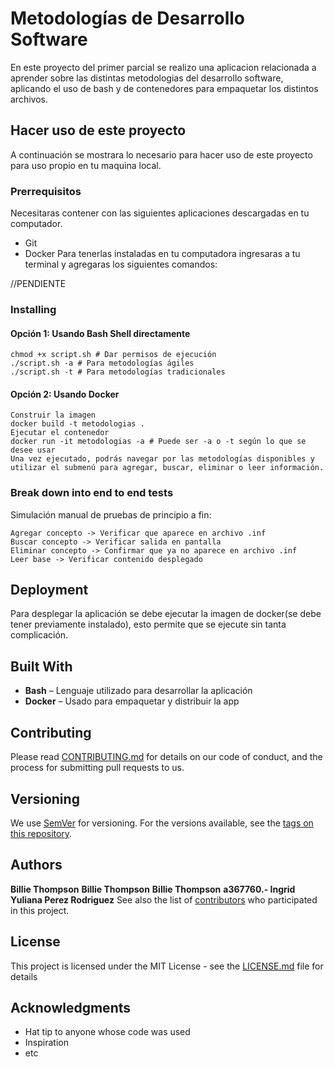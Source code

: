 # Metodologías de Desarrollo Software

En este proyecto del primer parcial se realizo una aplicacion relacionada a aprender sobre las distintas metodologias del desarrollo software, aplicando
el uso de bash y de contenedores para empaquetar los distintos archivos.

## Hacer uso de este proyecto

A continuación se mostrara lo necesario para hacer uso de este proyecto para uso propio en tu maquina local.

### Prerrequisitos

Necesitaras contener con las siguientes aplicaciones descargadas en tu computador.
- Git
- Docker
Para tenerlas instaladas en tu computadora ingresaras a tu terminal y agregaras los siguientes comandos:

//PENDIENTE

### Installing

#### Opción 1: Usando Bash Shell directamente
```
chmod +x script.sh # Dar permisos de ejecución
./script.sh -a # Para metodologías ágiles
./script.sh -t # Para metodologías tradicionales
```

#### Opción 2: Usando Docker
```
Construir la imagen
docker build -t metodologias .
Ejecutar el contenedor
docker run -it metodologias -a # Puede ser -a o -t según lo que se desee usar
Una vez ejecutado, podrás navegar por las metodologías disponibles y utilizar el submenú para agregar, buscar, eliminar o leer información.
```

### Break down into end to end tests

Simulación manual de pruebas de principio a fin:
```
Agregar concepto -> Verificar que aparece en archivo .inf
Buscar concepto -> Verificar salida en pantalla
Eliminar concepto -> Confirmar que ya no aparece en archivo .inf
Leer base -> Verificar contenido desplegado
```

## Deployment

Para desplegar la aplicación se debe ejecutar la imagen de docker(se debe tener previamente instalado), esto permite que se ejecute sin tanta complicación.

## Built With

* **Bash** – Lenguaje utilizado para desarrollar la aplicación
* **Docker** – Usado para empaquetar y distribuir la app

## Contributing

Please read [CONTRIBUTING.md](https://gist.github.com/PurpleBooth/b24679402957c63ec426) for details on our code of conduct, and the process for submitting pull requests to us.

## Versioning

We use [SemVer](http://semver.org/) for versioning. For the versions available, see the [tags on this repository](https://github.com/your/project/tags). 

## Authors
**Billie Thompson** 
**Billie Thompson** 
**Billie Thompson** 
**a367760.- Ingrid Yuliana Perez Rodriguez** 
See also the list of [contributors](https://github.com/your/project/contributors) who participated in this project.

## License

This project is licensed under the MIT License - see the [LICENSE.md](LICENSE.md) file for details

## Acknowledgments

* Hat tip to anyone whose code was used
* Inspiration
* etc

